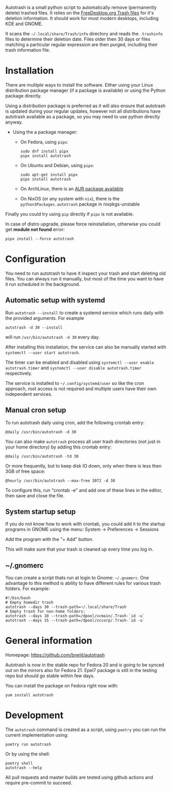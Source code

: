 Autotrash is a small python script to automatically remove
(permanently delete) trashed files. It relies on the [FreeDesktop.org
Trash files](https://specifications.freedesktop.org/trash-spec/trashspec-1.0.html) for it's deletion information.
It should work for most modern desktops, including KDE and GNOME.

It scans the `~/.local/share/Trash/info` directory and reads the `.trashinfo`
files to determine their deletion date. Files older then 30 days or files
matching a particular regular expression are then purged, including their
trash information file.

Installation
============

There are mulitple ways to install the software. Either using your Linux distribution package manager (if a package is available) or using the Python package directly.

Using a distribution package is preferred as it will also ensure that autotrash is updated during your regular updates, however not all distributions have autotrash available as a package, so you may need to use python directly anyway.

- Using the a package manager:
    - On Fedora, using `pipx`:
        ```
        sudo dnf install pipx
        pipx install autotrash
        ```
    - On Ubuntu and Debian, using `pipx`:
        ```
        sudo apt-get install pipx
        pipx install autotrash
        ```
    - On ArchLinux, there is an [AUR package available](https://aur.archlinux.org/packages/autotrash/)

    - On NixOS (or any system with `nix`), there is the `python3Packages.autotrash` package in nixpkgs-unstable

Finally you could try using `pip` directly if `pipx` is not available.

In case of distro upgrade, please force reinstallation, otherwise you could get **module not found** error:
```
pipx install --force autotrash
```

Configuration
=============

You need to run autotrash to have it inspect your trash and start deleting old files.
You can always run it manually, but most of the time you want to have it run scheduled in the background.

## Automatic setup with systemd ##
Run `autotrash --install` to create a systemd service which runs daily with the provided arguments. For example

    autotrash -d 30 --install

will run `/usr/bin/autotrash -d 30` every day.

After installing this installation, the service can also be manually started with `systemctl --user start autotrash`.

The timer can be enabled and disabled using `systemctl --user enable autotrash.timer` and
`systemctl --user disable autotrash.timer` respectively.

The service is installed to `~/.config/systemd/user` so like the cron approach, root access is not required and multiple users have their own independent services.

## Manual cron setup ##
To run autotrash daily using cron, add the following crontab entry:

    @daily /usr/bin/autotrash -d 30

You can also make `autotrash` process all user trash directories (not just in your home directory) by adding this crontab entry:

    @daily /usr/bin/autotrash -td 30

Or more frequently, but to keep disk IO down, only when there is less then 3GB of free space:

    @hourly /usr/bin/autotrash --max-free 3072 -d 30

To configure this, run "crontab -e" and add one of these lines in the
editor, then save and close the file.


## System startup setup ##
If you do not know how to work with crontab, you could add it to the startup
programs in GNOME using the menu: System -> Preferences -> Sessions

Add the program with the "+ Add" button.

This will make sure that your trash is cleaned up every time you log in.

## ~/.gnomerc ##

You can create a script thats run at login to Gnome: `~/.gnomerc`. One advantage to this method is ability to have different rules for various trash folders. For example:
```
#!/bin/bash
# Empty homedir trash
autotrash --days 30 --trash-path=~/.local/share/Trash
# Empty trash for non-home folders:
autotrash --days 10 --trash-path=/dpool/vcmain/.Trash-`id -u`
autotrash --days 15 --trash-path=/dpool/vccorp/.Trash-`id -u`
```

General information
===========

Homepage: https://github.com/bneijt/autotrash

Autotrash is now in the stable repo for Fedora 20 and is going to be synced out on the mirrors also for Fedora 21.
Epel7 package is still in the testing repo but should go stable within few days.

You can install the package on Fedora right now with:

    yum install autotrash


Development
===========

The `autotrash` command is created as a script, using `poetry` you can run the current implementation using:

    poetry run autotrash

Or by using the shell:

    poetry shell
    autotrash --help

All pull requests and master builds are tested using github actions and require pre-commit to succeed.
